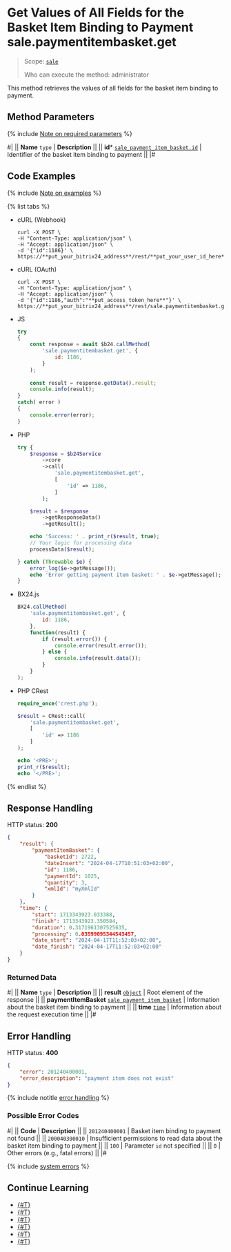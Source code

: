 # Get Values of All Fields for the Basket Item Binding to Payment sale.paymentitembasket.get

> Scope: [`sale`](../../scopes/permissions.md)
>
> Who can execute the method: administrator

This method retrieves the values of all fields for the basket item binding to payment.

## Method Parameters

{% include [Note on required parameters](../../../_includes/required.md) %}

#|
|| **Name**
`type` | **Description** ||
|| **id***
[`sale_payment_item_basket.id`](../data-types.md) | Identifier of the basket item binding to payment ||
|#

## Code Examples

{% include [Note on examples](../../../_includes/examples.md) %}

{% list tabs %}

- cURL (Webhook)

    ```http
    curl -X POST \
    -H "Content-Type: application/json" \
    -H "Accept: application/json" \
    -d '{"id":1186}' \
    https://**put_your_bitrix24_address**/rest/**put_your_user_id_here**/**put_your_webhook_here**/sale.paymentitembasket.get
    ```

- cURL (OAuth)

    ```http
    curl -X POST \
    -H "Content-Type: application/json" \
    -H "Accept: application/json" \
    -d '{"id":1186,"auth":"**put_access_token_here**"}' \
    https://**put_your_bitrix24_address**/rest/sale.paymentitembasket.get
    ```

- JS

    ```js
    try
    {
    	const response = await $b24.callMethod(
    		'sale.paymentitembasket.get', {
    			id: 1186,
    		}
    	);
    	
    	const result = response.getData().result;
    	console.info(result);
    }
    catch( error )
    {
    	console.error(error);
    }
    ```

- PHP

    ```php
    try {
        $response = $b24Service
            ->core
            ->call(
                'sale.paymentitembasket.get',
                [
                    'id' => 1186,
                ]
            );
    
        $result = $response
            ->getResponseData()
            ->getResult();
    
        echo 'Success: ' . print_r($result, true);
        // Your logic for processing data
        processData($result);
    
    } catch (Throwable $e) {
        error_log($e->getMessage());
        echo 'Error getting payment item basket: ' . $e->getMessage();
    }
    ```

- BX24.js

    ```js
    BX24.callMethod(
        'sale.paymentitembasket.get', {
            id: 1186,
        },
        function(result) {
            if (result.error()) {
                console.error(result.error());
            } else {
                console.info(result.data());
            }
        }
    );
    ```

- PHP CRest

    ```php
    require_once('crest.php');

    $result = CRest::call(
        'sale.paymentitembasket.get',
        [
            'id' => 1186
        ]
    );

    echo '<PRE>';
    print_r($result);
    echo '</PRE>';
    ```

{% endlist %}

## Response Handling

HTTP status: **200**

```json
{
    "result": {
        "paymentItemBasket": {
            "basketId": 2722,
            "dateInsert": "2024-04-17T10:51:03+02:00",
            "id": 1186,
            "paymentId": 1025,
            "quantity": 3,
            "xmlId": "myXmlId"
        }
    },
    "time": {
        "start": 1713343923.033388,
        "finish": 1713343923.350584,
        "duration": 0.3171961307525635,
        "processing": 0.03599095344543457,
        "date_start": "2024-04-17T11:52:03+02:00",
        "date_finish": "2024-04-17T11:52:03+02:00"
    }
}
```

### Returned Data

#|
|| **Name**
`type` | **Description** ||
|| **result**
[`object`](../../data-types.md) | Root element of the response ||
|| **paymentItemBasket**
[`sale_payment_item_basket`](../data-types.md) | Information about the basket item binding to payment ||
|| **time**
[`time`](../../data-types.md) | Information about the request execution time ||
|#

## Error Handling

HTTP status: **400**

```json
{
    "error": 201240400001,
    "error_description": "payment item does not exist"
}
```

{% include notitle [error handling](../../../_includes/error-info.md) %}

### Possible Error Codes

#|
|| **Code** | **Description** ||
|| `201240400001` | Basket item binding to payment not found ||
|| `200040300010` | Insufficient permissions to read data about the basket item binding to payment ||
|| `100` | Parameter `id` not specified ||
|| `0` | Other errors (e.g., fatal errors) ||
|#

{% include [system errors](../../../_includes/system-errors.md) %}

## Continue Learning

- [{#T}](./index.md)
- [{#T}](./sale-payment-item-basket-add.md)
- [{#T}](./sale-payment-item-basket-update.md)
- [{#T}](./sale-payment-item-basket-list.md)
- [{#T}](./sale-payment-item-basket-delete.md)
- [{#T}](./sale-payment-item-basket-get-fields.md)